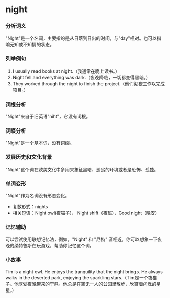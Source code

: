 # night

### 分析词义

  

"Night"是一个名词，主要指的是从日落到日出的时间，与"day"相对。也可以指喻无知或不知情的状态。

  

### 列举例句

  

1.  I usually read books at night.（我通常在晚上读书。）
2.  Night fell and everything was dark.（夜晚降临，一切都变得黑暗。）
3.  They worked through the night to finish the project.（他们彻夜工作以完成项目。）

  

### 词根分析

  

"Night"来自于旧英语"niht"，它没有词根。

  

### 词缀分析

  

"Night"是一个基本词，没有词缀。

  

### 发展历史和文化背景

  

"Night"这个词在欧美文化中多用来象征黑暗、恶劣的环境或者是恐怖、孤独。

  

### 单词变形

  

"Night"作为名词没有形态变化。

  

*   复数形式：nights
*   相关短语：Night owl(夜猫子)， Night shift（夜班），Good night（晚安）

  

### 记忆辅助

  

可以尝试使用联想记忆法，例如，"Night" 和 "尼特" 音相近，你可以想象一下夜晚的纳特鲁斯在玩游戏，帮助你记忆这个词。

  

### 小故事

  

Tim is a night owl. He enjoys the tranquility that the night brings. He always walks in the deserted park, enjoying the sparkling stars.（Tim是一个夜猫子。他享受夜晚带来的宁静。他总是在空无一人的公园里散步，欣赏着闪烁的星星。）
